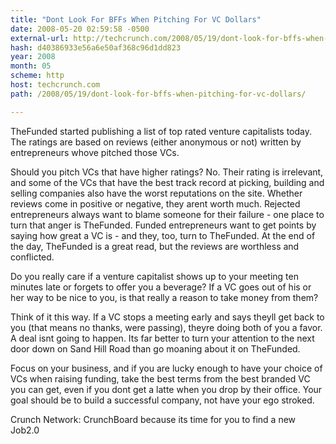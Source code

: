```yaml
---
title: "Dont Look For BFFs When Pitching For VC Dollars"
date: 2008-05-20 02:59:58 -0500
external-url: http://techcrunch.com/2008/05/19/dont-look-for-bffs-when-pitching-for-vc-dollars/
hash: d40386933e56a6e50af368c96d1dd823
year: 2008
month: 05
scheme: http
host: techcrunch.com
path: /2008/05/19/dont-look-for-bffs-when-pitching-for-vc-dollars/

---
```


TheFunded started publishing a list of top rated venture capitalists today. The ratings are based on reviews (either anonymous or not) written by entrepreneurs whove pitched those VCs. 

Should you pitch VCs that have higher ratings? No. Their rating is irrelevant, and some of the VCs that have the best track record at picking, building and selling companies also have the worst reputations on the site. Whether reviews come in positive or negative, they arent worth much. Rejected entrepreneurs always want to blame someone for their failure - one place to turn that anger is TheFunded. Funded entrepreneurs want to get points by saying how great a VC is - and they, too, turn to TheFunded. At the end of the day, TheFunded is a great read, but the reviews are worthless and conflicted.

Do you really care if a venture capitalist shows up to your meeting ten minutes late or forgets to offer you a beverage? If a VC goes out of his or her way to be nice to you, is that really a reason to take money from them? 

Think of it this way. If a VC stops a meeting early and says theyll get back to you (that means no thanks, were passing), theyre doing both of you a favor. A deal isnt going to happen. Its far better to turn your attention to the next door down on Sand Hill Road than go moaning about it on TheFunded. 

Focus on your business, and if you are lucky enough to have your choice of VCs when raising funding, take the best terms from the best branded VC you can get, even if you dont get a latte when you drop by their office. Your goal should be to build a successful company, not have your ego stroked.

Crunch Network:  CrunchBoard because its time for you to find a new Job2.0
